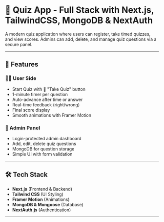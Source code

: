 # 🧠 Quiz App - Full Stack with Next.js, TailwindCSS, MongoDB & NextAuth

A modern quiz application where users can register, take timed quizzes, and view scores. Admins can add, delete, and manage quiz questions via a secure panel.

---

## 🚀 Features

### 👨‍🎓 User Side
- Start Quiz with 🎯 "Take Quiz" button
- 1-minute timer per question
- Auto-advance after time or answer
- Real-time feedback (right/wrong)
- Final score display
- Smooth animations with Framer Motion

### 🔐 Admin Panel
- Login-protected admin dashboard
- Add, edit, delete quiz questions
- MongoDB for question storage
- Simple UI with form validation

---

## 🛠️ Tech Stack

- **Next.js** (Frontend & Backend)
- **Tailwind CSS** (UI Styling)
- **Framer Motion** (Animations)
- **MongoDB & Mongoose** (Database)
- **NextAuth.js** (Authentication)

---



